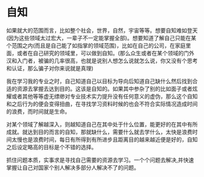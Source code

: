 # 自知

  如果就大的范围而言，比如整个社会，世界，自然，宇宙等等。想要自知难如登天(因为这些领域太过宏大，一辈子不一定能掌握全部)。想要知道了解自己只能在某个范围之内(而且是自己能了如指掌的领域范围)，比如在自己的公司，在家庭里面，或者在自己研究的领域里，可以做到自知。(那么众生或者在某个领域的门外汉和入门者，被骗的几率很高，也就是说别人想怎么说就怎么说，你又没有个思考和认证，那么骗子对你来说就是真理)

  我在学习我的专业之时，自己知道自己以目标为导向后知道自己缺什么然后找到合适的资源去掌握去达到目的。这该是自知的。如果其中参杂了别的比如面子或者炫耀或者其他等等虚无缥缈对专业技术实力提升没有任何意义的虚伪，那么这个自知和之后行为的便会变得扭曲，在寻找学习资料时候的也会不符合实际情况造成时间的浪费，而时间就是生命。

  对某个领域了解越深入，则越知道自己在其中处于什么位置，能更好的在其中有所成就。就达到目的而言的自知，那就缺什么，需要什么就去学什么，太快是浪费时间太慢也是浪费时间，每日有所得到有所进步且距离目的越来越近便是好的，自知之后设定略高的目标是个不错的选择。

  抓住问题本质，实事求是寻找自己需要的资源去学习。一个个问题去解决,并快速掌握让自己对国家个别人解决多部分人解决不了的问题。
